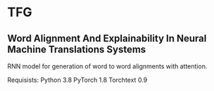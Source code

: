 # TFG
## Word Alignment And Explainability In Neural Machine Translations Systems

RNN model for generation of word to word alignments with attention.

Requisists:
Python 3.8
PyTorch 1.8
Torchtext 0.9
